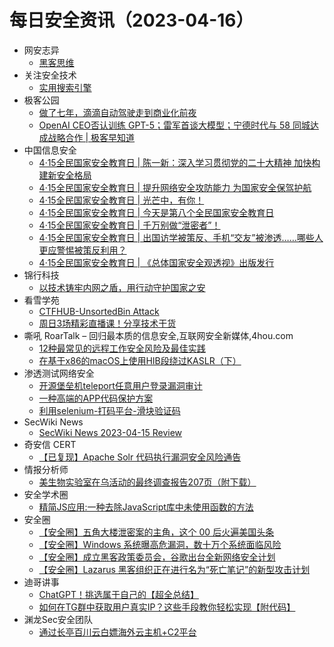 # 每日安全资讯（2023-04-16）

- 网安志异
  - [黑客思维](https://mp.weixin.qq.com/s?__biz=MzAxNzYyNzMyNg==&mid=2664232482&idx=1&sn=6761ad47a76e36b0736fae9115bd809a&chksm=80daf7f3b7ad7ee50982419f5c46d7a347dfc29515b38e10eab4d2dbafee676d9fa88b01194f&scene=58&subscene=0#rd)
- 关注安全技术
  - [实用搜索引擎](https://mp.weixin.qq.com/s?__biz=MzA4MDMwMjQ3Mg==&mid=2651868462&idx=1&sn=3353967f30dd1a28fe5cd39bf3b17a45&chksm=8442b5c9b3353cdfb0b3a752f8172664102b6ae546210284437a8ef19d0e448c7f7994c15d39&scene=58&subscene=0#rd)
- 极客公园
  - [做了七年，滴滴自动驾驶走到商业化前夜](https://mp.weixin.qq.com/s?__biz=MTMwNDMwODQ0MQ==&mid=2652989912&idx=1&sn=963cd1ea724f905ea2d4523a1e210a43&chksm=7e54146e49239d788c66e91a0545bf361e84e5200d2ac00d0a4b6d9e49420c41a6c2812aaa8c&scene=58&subscene=0#rd)
  - [OpenAI CEO否认训练 GPT-5；雷军首谈大模型；宁德时代与 58 同城达成战略合作 | 极客早知道](https://mp.weixin.qq.com/s?__biz=MTMwNDMwODQ0MQ==&mid=2652989881&idx=1&sn=98efef7d1861f3d6f59570373e64dc72&chksm=7e54140f49239d19a6bae2e4fce27af9c2fcf47250be11568d4b3b2a5c9b4c475279837830bf&scene=58&subscene=0#rd)
- 中国信息安全
  - [4·15全民国家安全教育日 | 陈一新：深入学习贯彻党的二十大精神 加快构建新安全格局](https://mp.weixin.qq.com/s?__biz=MzA5MzE5MDAzOA==&mid=2664181675&idx=1&sn=0eabadd822bcd2db4e09401456cf047e&chksm=8b592d52bc2ea444c59b75ecc29a47ce2046346fbbda6736eb122cfb52d421eeba75b8aaffc6&scene=58&subscene=0#rd)
  - [4·15全民国家安全教育日 | 提升网络安全攻防能力 为国家安全保驾护航](https://mp.weixin.qq.com/s?__biz=MzA5MzE5MDAzOA==&mid=2664181675&idx=2&sn=10535c43c7e07db5e3111aee139f9fd0&chksm=8b592d52bc2ea444796be1a0d2b102edb00bfb9c766f417bb2ec08fee4832a4debc6a4de9809&scene=58&subscene=0#rd)
  - [4·15全民国家安全教育日 | 光芒中，有你！](https://mp.weixin.qq.com/s?__biz=MzA5MzE5MDAzOA==&mid=2664181675&idx=3&sn=0dfd31a32d4270239830f28061de21f4&chksm=8b592d52bc2ea4447f1d8ffcadad56fcb8b503f3039a61a6fd86d82ac2aaf3ab7e9d5723f664&scene=58&subscene=0#rd)
  - [4·15全民国家安全教育日 | 今天是第八个全民国家安全教育日](https://mp.weixin.qq.com/s?__biz=MzA5MzE5MDAzOA==&mid=2664181675&idx=4&sn=4a8e0a5876927981fe0a98575662e7a2&chksm=8b592d52bc2ea4441a53c18cc53ab77fda1fafc50658789ff38b344c3bef22b318739add85dc&scene=58&subscene=0#rd)
  - [4·15全民国家安全教育日 | 千万别做“泄密者”！](https://mp.weixin.qq.com/s?__biz=MzA5MzE5MDAzOA==&mid=2664181675&idx=5&sn=5a424fe4634039b75d535c8f682d680f&chksm=8b592d52bc2ea44423cdfe013b5da1ef1f82e7ebe828bce868c700e567a37c4453dc3c2b71c3&scene=58&subscene=0#rd)
  - [4·15全民国家安全教育日 | 出国访学被策反、手机“交友”被渗透……哪些人更应警惕被策反利用？](https://mp.weixin.qq.com/s?__biz=MzA5MzE5MDAzOA==&mid=2664181675&idx=6&sn=42c2fcf7a4409ae0a36fe8b8f6069ff9&chksm=8b592d52bc2ea4449bf20a2f90cf1b41b8e6c05e7defc4a8677f34ecae118e0d188584c7f676&scene=58&subscene=0#rd)
  - [4·15全民国家安全教育日 | 《总体国家安全观透视》出版发行](https://mp.weixin.qq.com/s?__biz=MzA5MzE5MDAzOA==&mid=2664181675&idx=7&sn=5fbce5bc3545cd9c0bb82e53389d2386&chksm=8b592d52bc2ea444ca71d2410cd5111e8226e2b5acccef4debea52bc79d5ef8afa8492703bd6&scene=58&subscene=0#rd)
- 锦行科技
  - [以技术铸牢内网之盾，用行动守护国家之安](https://mp.weixin.qq.com/s?__biz=MzIxNTQxMjQyNg==&mid=2247491452&idx=1&sn=527d17ff47d1d7ba3517f5926dca46c3&chksm=9799e4d9a0ee6dcf18350422ca0c096361940c081754296f0432bceba5d37ba6c54e55a14b60&scene=58&subscene=0#rd)
- 看雪学苑
  - [CTFHUB-UnsortedBin Attack](https://mp.weixin.qq.com/s?__biz=MjM5NTc2MDYxMw==&mid=2458501989&idx=1&sn=ecf2ebf2edc57f99e68655474f5ea66a&chksm=b18ef3ef86f97af9f625ecb0c137f347ffbfdd9162afa20570b7d98f11578e93d7eda3ce2bf2&scene=58&subscene=0#rd)
  - [周日3场精彩直播课！分享技术干货](https://mp.weixin.qq.com/s?__biz=MjM5NTc2MDYxMw==&mid=2458501989&idx=2&sn=a78a91531b241f0a9a494c4992ff6fb2&chksm=b18ef3ef86f97af9a7806ab41e1625585c8ade05f124b0a3e9ce19d8dc21887a17ce2b1edf76&scene=58&subscene=0#rd)
- 嘶吼 RoarTalk – 回归最本质的信息安全,互联网安全新媒体,4hou.com
  - [12种最常见的远程工作安全风险及最佳实践](https://www.4hou.com/posts/9ArP)
  - [在基于x86的macOS上使用HIB段绕过KASLR（下）](https://www.4hou.com/posts/jJJR)
- 渗透测试网络安全
  - [开源堡垒机teleport任意用户登录漏洞审计](https://mp.weixin.qq.com/s?__biz=MzkwMTE4NDM5NA==&mid=2247486277&idx=1&sn=dbc764a89e6e4ade9b83d2f2f0566b93&chksm=c0b9e5a0f7ce6cb6cc6a8febaa5ba44c9094bf8624805db54e3cdbc454786b26e29fa787bb08&scene=58&subscene=0#rd)
  - [一种高端的APP代码保护方案](https://mp.weixin.qq.com/s?__biz=MzkwMTE4NDM5NA==&mid=2247486277&idx=2&sn=6d0f9c27442e0180a610ae9cb4b03816&chksm=c0b9e5a0f7ce6cb6bf89c832668d68465ae4de4965118619f8dbc8cddc20d155f136f85677eb&scene=58&subscene=0#rd)
  - [利用selenium-打码平台-滑块验证码](https://mp.weixin.qq.com/s?__biz=MzkwMTE4NDM5NA==&mid=2247486277&idx=3&sn=cc0439ab66e3a190d247713c112f4ed1&chksm=c0b9e5a0f7ce6cb6300a9f50b880dc01d43a62b04493bafcf4f65196123e801d1b5d3303a69f&scene=58&subscene=0#rd)
- SecWiki News
  - [SecWiki News 2023-04-15 Review](http://www.sec-wiki.com/?2023-04-15)
- 奇安信 CERT
  - [【已复现】Apache Solr 代码执行漏洞安全风险通告](https://mp.weixin.qq.com/s?__biz=MzU5NDgxODU1MQ==&mid=2247498275&idx=1&sn=3baa5653ca8ecb725d971d90ee0cc869&chksm=fe79debbc90e57ad534c373ee1acc6d3b97e1f6c712f163885a31974f9a1d0a9302119a8f11d&scene=58&subscene=0#rd)
- 情报分析师
  - [美生物实验室在乌活动的最终调查报告207页（附下载）](https://mp.weixin.qq.com/s?__biz=MzA3Mjc1MTkwOA==&mid=2650527458&idx=1&sn=00c38f2b75c63294a8c2baa4cbae34a9&chksm=8716f8a9b06171bf6ee585d4e99cff4019c4faf2a988fc587b1573bc60ec0f9cc598e3fd4eaa&scene=58&subscene=0#rd)
- 安全学术圈
  - [精简JS应用:一种去除JavaScript库中未使用函数的方法](https://mp.weixin.qq.com/s?__biz=MzU5MTM5MTQ2MA==&mid=2247488725&idx=1&sn=796a5d0fcb96d3407d72d0673799feda&chksm=fe2eeb5ec9596248ca73a0e38887bcdd08750c5a5d1b1eae1b6f8f3efec5ef6ce3e6b9c6a0a3&scene=58&subscene=0#rd)
- 安全圈
  - [【安全圈】五角大楼泄密案的主角，这个 00 后火遍美国头条](https://mp.weixin.qq.com/s?__biz=MzIzMzE4NDU1OQ==&mid=2652032427&idx=1&sn=b0216eb01b1843ecd9a1416db9f02ccd&chksm=f36fe1ebc41868fd82ae6cc2d9c5c934c517d9c3a4a7f448de730d24b18f37cc6643fbcea450&scene=58&subscene=0#rd)
  - [【安全圈】Windows 系统曝高危漏洞，数十万个系统面临风险](https://mp.weixin.qq.com/s?__biz=MzIzMzE4NDU1OQ==&mid=2652032427&idx=2&sn=17f1222dcc12dae652e6c942c59cc8f6&chksm=f36fe1ebc41868fddfece91af8419a045c07d0b26e2962d3c582c937c3ac47fc9dde6d7c2164&scene=58&subscene=0#rd)
  - [【安全圈】成立黑客政策委员会，谷歌出台全新网络安全计划](https://mp.weixin.qq.com/s?__biz=MzIzMzE4NDU1OQ==&mid=2652032427&idx=3&sn=87add58358a92c1ec57fffca8f55e865&chksm=f36fe1ebc41868fd5e3c71ff02af81efb4ca962a62d687402e32b9b75a7b85c085f4f4c5954c&scene=58&subscene=0#rd)
  - [【安全圈】Lazarus 黑客组织正在进行名为“死亡笔记”的新型攻击计划](https://mp.weixin.qq.com/s?__biz=MzIzMzE4NDU1OQ==&mid=2652032427&idx=4&sn=aec019586086e77e8126459bf3fbabe0&chksm=f36fe1ebc41868fd2e6a22bc1dafc737f9b9ef59c414bf3d7fe1f22930d5b33409e97e4bfb56&scene=58&subscene=0#rd)
- 迪哥讲事
  - [ChatGPT！挑选属于自己的【超全总结】](https://mp.weixin.qq.com/s?__biz=MzIzMTIzNTM0MA==&mid=2247488659&idx=1&sn=0edee528cf2eb526eb07ac1ea21e9b15&chksm=e8a61ef0dfd197e6a149ce6174de77cf0fb02d948c341548d84ab3d5be992b7e8c268368e8cc&scene=58&subscene=0#rd)
  - [如何在TG群中获取用户真实IP？这些手段教你轻松实现【附代码】](https://mp.weixin.qq.com/s?__biz=MzIzMTIzNTM0MA==&mid=2247488659&idx=2&sn=a182076ec3866cbf2a8a16327209aa07&chksm=e8a61ef0dfd197e69b8eccc3f951cc0912287a00b985a2c687a5d9a85c781d73a7eee07be426&scene=58&subscene=0#rd)
- 渊龙Sec安全团队
  - [通过长亭百川云白嫖海外云主机+C2平台](https://mp.weixin.qq.com/s?__biz=Mzg4NTY0MDg1Mg==&mid=2247485033&idx=1&sn=e6e7ac6572a7739d132e9da62a486988&chksm=cfa49d92f8d31484ed3beabdff569f074a7a9d13b806971686c18464c6d4a4aeb2a01b60bf20&scene=58&subscene=0#rd)

